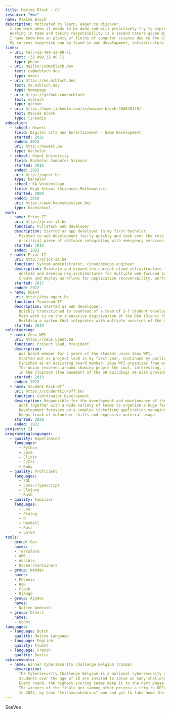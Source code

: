 ```yaml
---
title: Maxime Bloch - CV
resource: "#me"
name: Maxime Bloch
description: Motivated to learn, eager to discover. 
  I see work when it needs to be done and will proactively try to improve the status quo.
  Working in team and taking responsibility is a second nature given my years of volunteering experience.
  I have know-how in plenty of fields of computer science due to the diversity of my engagements in the last years.
  My current expertise can be found in web development, infrastructure and cloud; but my curiosity will only make this list grow.
links:
  - uri: tel:+32-499-32-00-71
    text: +32 499 32 00 71
    type: phone
  - uri: mailto:cv@mcbloch.dev
    text: cv@mcbloch.dev
    type: email
  - uri: https://me.mcbloch.dev
    text: me.mcbloch.dev
    type: homepage
  - uri: https://github.com/mcbloch
    text: mcbloch
    type: github
  - uri: https://www.linkedin.com/in/maxime-bloch-498870149/
    text: Maxime Bloch
    type: linkedin
education:
  - school: Howest
    field: Digital arts and Entertainment - Game Development
    started: 2021
    ended: 2022
    uri: http://howest.be
    type: bachelor
  - school: Ghent University
    field: Bachelor Computer Science
    started: 2016
    ended: 2022
    uri: http://ugent.be
    type: bachelor
  - school: KA Voskenslaan
    field: High School (Sciences-Mathematics)
    started: 2009
    ended: 2016
    uri: https://www.kavoskenslaan.be/
    type: highschool
work:
  - name: Prior-IT
    uri: http://prior-it.be
    function: Fullstack web developer
    description: Started as app developer in my first bachelor. 
      Pivoted to web development fairly quickly and took over the role as main fullstack developer for the promising EVapp application. 
      A critical piece of software integrating with emergency services to make sure that volunteering medical professionals are able to help citizens on the street with a medical emergency.
    started: 2016
    ended: 2022
  - name: Prior-IT
    uri: http://prior-it.be
    function: System administrator, cloud/devops engineer
    description: Maintain and expand the current cloud infrastructure to support a variety of projects and applications. 
      Analyze and develop new architectures for multiple web-focused business cases. 
      Create and deploy workflows for application recoverability, performance monitoring and general security practices.
    started: 2017
    ended: 2022
  - name: UGent
    uri: http://dsa.ugent.be
    function: Teamlead-IT
    description: Started as web developper. 
      Quickly transitioned to teamlead of a team of 5-7 student developers. 
      Main work is on the innovative digitization of the DSA (Dienst Studentenactiviteiten). 
      Building a system that integrates with multiple services of the UGent and as a result providing a powerful interface for student organizations to manage their finances, activities, reservations.
    started: 2019
volunteering:
  - name: Zeus WPI
    uri: https://zeus.ugent.be
    function: Project lead, President
    description: 
      Was board member for 3 years of the student union Zeus WPI. 
      Started out as project lead in my first year. Continued my participation as president during a tough year due to the pandemic.
      Finished as an assisting board member. Zeus WPI organizes free events for people interested in computer science, especially students of Ghent University. 
      The union revolves around showing people the cool, interesting, and sometimes simply weird fields in computer science in a friendly environment. 
      In the clubroom (the basement of the S9 building) we also provide a space where people can work on projects and meet others with similar interests.
    started: 2019
    ended: 2022
  - name: Student Kick-Off
    uri: https://studentkickoff.be/
    function: Coördinator Development
    description: Responsible for the development and maintenance of the inhouse applications.
      Work together with a wide variety of teams to organize a huge festival solely by students for students.
      Development focusses on a complex ticketting application managing backstage, vip and artist access.
      Keeps track of volunteer shifts and expensive material usage.
    started: 2020
    ended: 2022
projects: []
programminglanguages:
  - quality: Experienced
    languages:
      - Python
      - Java
      - Elixir
      - C/C++
      - Ruby
  - quality: Proficient
    languages:
      - SQL
      - Java-/Typescript
      - Clojure
      - Bash
  - quality: Familiar
    languages:
      - Lua
      - Prolog
      - R
      - Haskell
      - Rust
      - LaTeX
tools:
  - group: Ops
    names: 
    - Terraform
    - AWS
    - Ansible
    - Docker/Containers
  - group: Webdev
    names: 
    - Phoenix
    - RoR
    - Flask
    - Django
  - group: Appdev
    names:
    - Native Android
  - group: Others
    names:
    - Godot
languages:
  - language: Dutch
    quality: Native Language
  - language: English
    quality: Fluent
  - language: French
    quality: Basics
achievements:
  - name: Winner Cybersecurity Challenge Belgium (CSCBE)
    description: 
      The Cybersecurity Challenge Belgium is a national cybersecurity competition for students where teams of 4 are pitched against each other.
      Students over the age of 18 are invited to solve as many challenges as possible, in a capture-the-flag like competition. 
      Every round, the highest-scoring teams make it to the next phase. The finals contain a business phase where you solve real cases in front of notable cybersecurity companies.
      The winners of the finals get (among other prizes) a trip to DEFCON in Las Vegas. 
      In 2022, my team "tetramonohedrons" won and got to take home the victory.
---
```

SeeVee
